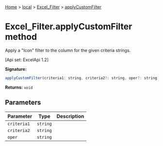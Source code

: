 [Home](./index) &gt; [local](local.md) &gt; [Excel\_Filter](local.excel_filter.md) &gt; [applyCustomFilter](local.excel_filter.applycustomfilter.md)

# Excel\_Filter.applyCustomFilter method

Apply a "Icon" filter to the column for the given criteria strings. 

 \[Api set: ExcelApi 1.2\]

**Signature:**
```javascript
applyCustomFilter(criteria1: string, criteria2?: string, oper?: string): void;
```
**Returns:** `void`

## Parameters

|  Parameter | Type | Description |
|  --- | --- | --- |
|  `criteria1` | `string` |  |
|  `criteria2` | `string` |  |
|  `oper` | `string` |  |

